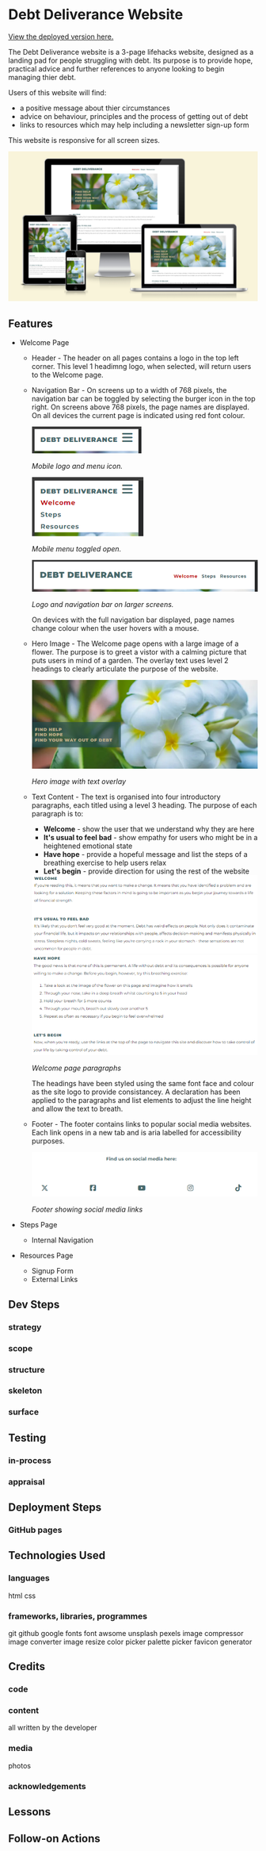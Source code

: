 # Debt Deliverance Website

[View the deployed version here.](https://duffew.github.io/debt-deliverance/)

The Debt Deliverance website is a 3-page lifehacks website, designed as a landing pad for people struggling with debt. Its purpose is to provide hope, practical advice and further references to anyone looking to begin managing thier debt.

Users of this website will find: 
+ a positive message about thier circumstances 
+ advice on behaviour, principles and the process of getting out of debt
+ links to resources which may help including a newsletter sign-up form

This website is responsive for all screen sizes.

<img src="assets/screenshots/Screenshot-2024-07-16 083300.png" alt="Screenshot of the Debt Deliverance landing page on different devices">

## Features

+ Welcome Page

    - Header - The header on all pages contains a logo in the top left corner. This level 1 headimng logo, when selected, will return users to the Welcome page.

    - Navigation Bar - On screens up to a width of 768 pixels, the navigation bar can be toggled by selecting the burger icon in the top right. On screens above 768 pixels, the page names are displayed. On all devices the current page is indicated using red font colour.
    
        <img src="assets/screenshots/mobile_logo_menu.png" alt="Logo and menu icon for small screens"> 
        
        *Mobile logo and menu icon.*
        
        <img src="assets/screenshots/mobile_menu_open.png" alt="Mobile navigation menu open"> 
        
        *Mobile menu toggled open.*
        
        <img src="assets/screenshots/large_screen_navbr.png" alt="Logo and navigation bar for larger screens"> 
        
        *Logo and navigation bar on larger screens.*

        On devices with the full navigation bar displayed, page names change colour when the user hovers with a mouse.

    - Hero Image - The Welcome page opens with a large image of a flower. The purpose is to greet a vistor with a calming picture that puts users in mind of a garden. The overlay text uses level 2 headings to clearly articulate the purpose of the website.

        <img src="assets/screenshots/hero_image.png" alt="Screenshot of the wedsite's hero image"> 
        
        *Hero image with text overlay*

    - Text Content - The text is organised into four introductory paragraphs, each titled using a level 3 heading. The purpose of each paragraph is to:
        - **Welcome** - show the user that we understand why they are here
        - **It's usual to feel bad** - show empathy for users who might be in a heightened emotional state
        - **Have hope** - provide a hopeful message and list the steps of a breathing exercise to help users relax
        - **Let's begin** - provide direction for using the rest of the website

        <img src="assets/screenshots/welcome_page1.png" alt="Welcome page text screenshot 1">
        <img src="assets/screenshots/welcome_page2.png" alt="Welcome page text screenshot 2">

        *Welcome page paragraphs*

        The headings have been styled using the same font face and colour as the site logo to provide consistancey. A declaration has been applied to the paragraphs and list elements to adjust the line height and allow the text to breath.

    - Footer - The footer contains links to popular social media websites. Each link opens in a new tab and is aria labelled for accessibility purposes.

        <img src="assets/screenshots/footer.png" alt="footer screenshot">

        *Footer showing social media links*

+ Steps Page
    - Internal Navigation
+ Resources Page
    - Signup Form
    - External Links

## Dev Steps
### strategy
### scope
### structure
### skeleton
### surface

## Testing
### in-process
### appraisal

## Deployment Steps
### GitHub pages

## Technologies Used
### languages
html
css
### frameworks, libraries, programmes
git
github
google fonts
font awsome
unsplash
pexels
image compressor
image converter
image resize
color picker
palette picker
favicon generator

## Credits
### code
### content
all written by the developer
### media
photos
### acknowledgements

## Lessons

## Follow-on Actions
